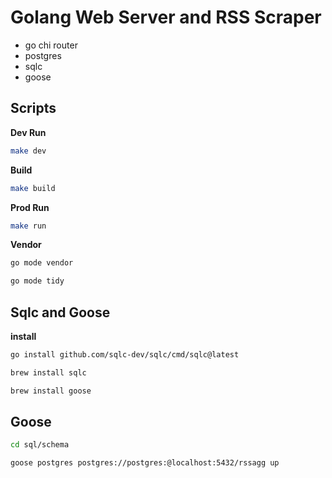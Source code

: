# Golang Web Server and RSS Scraper

- go chi router
- postgres
- sqlc
- goose

## Scripts

**Dev Run**

```bash
make dev
```

**Build**

```bash
make build
```

**Prod Run**

```bash
make run
```

**Vendor**

```bash
go mode vendor
```

```bash
go mode tidy
```

## Sqlc and Goose

**install**

```bash
go install github.com/sqlc-dev/sqlc/cmd/sqlc@latest

brew install sqlc
```

```bash
brew install goose
```

## Goose

```bash
cd sql/schema

goose postgres postgres://postgres:@localhost:5432/rssagg up
```
